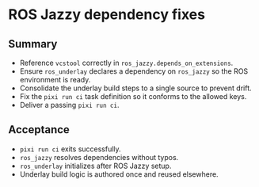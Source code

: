 # ROS Jazzy dependency fixes

## Summary
- Reference `vcstool` correctly in `ros_jazzy.depends_on_extensions`.
- Ensure `ros_underlay` declares a dependency on `ros_jazzy` so the ROS environment is ready.
- Consolidate the underlay build steps to a single source to prevent drift.
- Fix the `pixi run ci` task definition so it conforms to the allowed keys.
- Deliver a passing `pixi run ci`.

## Acceptance
- `pixi run ci` exits successfully.
- `ros_jazzy` resolves dependencies without typos.
- `ros_underlay` initializes after ROS Jazzy setup.
- Underlay build logic is authored once and reused elsewhere.
